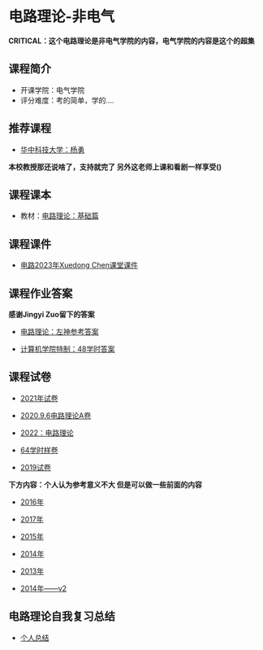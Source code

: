 # 电路理论-非电气

**CRITICAL：这个电路理论是非电气学院的内容，电气学院的内容是这个的超集**

## 课程简介

- 开课学院：电气学院
- 评分难度：考的简单，学的....

## 推荐课程

- [华中科技大学：杨勇](https://www.bilibili.com/video/BV1X7411Z77Y/?spm_id_from=333.337.search-card.all.click)

**本校教授那还说啥了，支持就完了 另外这老师上课和看剧一样享受()**

## 课程课本

- 教材：[电路理论：基础篇](https://github.com/YuhangChen1/HUSR-CS-Learning/tree/master/%E7%94%B5%E8%B7%AF/%E8%AF%BE%E6%9C%AC)

## 课程课件

- [电路2023年Xuedong Chen课堂课件](https://github.com/YuhangChen1/HUSR-CS-Learning/tree/master/%E7%94%B5%E8%B7%AF/%E8%AF%BE%E4%BB%B6)

## 课程作业答案

**感谢Jingyi Zuo留下的答案**

- [电路理论：左神参考答案](https://github.com/YuhangChen1/HUSR-CS-Learning/tree/master/%E7%94%B5%E8%B7%AF/%E5%B7%A6(1))

- [计算机学院特制：48学时答案](https://github.com/YuhangChen1/HUSR-CS-Learning/tree/master/%E7%94%B5%E8%B7%AF/%E8%AE%A1%E7%AE%97%E6%9C%BA%E5%AD%A6%E9%99%A248h%E7%AD%94%E6%A1%88)

## 课程试卷

- [2021年试卷](https://github.com/YuhangChen1/HUSR-CS-Learning/blob/master/%E7%94%B5%E8%B7%AF/%E5%BE%80%E5%B9%B4%E8%AF%95%E5%8D%B7/2021.pptx)

- [2020.9.6电路理论A卷](https://github.com/YuhangChen1/Hust-opensource-Xuejie/blob/main/IIA%20%E7%94%B5%E8%B7%AF%E7%90%86%E8%AE%BA/2019-2020%E7%94%B5%E8%B7%AF%E8%AF%95%E5%8D%B7%E5%8F%8A%E7%AD%94%E6%A1%88%20(2).pdf)

- [2022：电路理论](https://github.com/YuhangChen1/Hust-opensource-Xuejie/blob/main/IIA%20%E7%94%B5%E8%B7%AF%E7%90%86%E8%AE%BA/2022.pdf)

- [64学时样卷](https://github.com/YuhangChen1/Hust-opensource-Xuejie/blob/main/IIA%20%E7%94%B5%E8%B7%AF%E7%90%86%E8%AE%BA/%E7%94%B5%E8%B7%AF%E6%A0%B7%E5%8D%B7%EF%BC%8864%E5%AD%A6%E6%97%B6%EF%BC%89(1).pdf)

- [2019试卷](https://github.com/YuhangChen1/Hust-opensource-Xuejie/blob/main/IIA%20%E7%94%B5%E8%B7%AF%E7%90%86%E8%AE%BA/%E7%94%B5%E8%B7%AF%E7%90%86%E8%AE%BA%20(1).pdf)

**下方内容：个人认为参考意义不大 但是可以做一些前面的内容**

- [2016年](https://github.com/YuhangChen1/Hust-opensource-Xuejie/blob/main/IIA%20%E7%94%B5%E8%B7%AF%E7%90%86%E8%AE%BA/%E7%9C%9F%E5%8D%B7%E5%AD%90%E7%AC%AC%E4%BA%8C%E5%A5%97.pdf)

- [2017年](https://github.com/YuhangChen1/Hust-opensource-Xuejie/blob/main/IIA%20%E7%94%B5%E8%B7%AF%E7%90%86%E8%AE%BA/%E7%AC%AC%E4%B8%80%E5%A5%97.pdf)

- [2015年](https://github.com/YuhangChen1/Hust-opensource-Xuejie/blob/main/IIA%20%E7%94%B5%E8%B7%AF%E7%90%86%E8%AE%BA/%E7%AC%AC%E4%B8%89%E5%A5%97%E7%9C%9F%E5%8D%B7%E5%AD%90.pdf)

- [2014年](https://github.com/YuhangChen1/Hust-opensource-Xuejie/blob/main/IIA%20%E7%94%B5%E8%B7%AF%E7%90%86%E8%AE%BA/%E7%AC%AC%E4%BA%94%E5%A5%97%E7%9C%9F%E5%8D%B7%E5%AD%90.pdf)

- [2013年](https://github.com/YuhangChen1/Hust-opensource-Xuejie/blob/main/IIA%20%E7%94%B5%E8%B7%AF%E7%90%86%E8%AE%BA/%E7%AC%AC%E5%85%AD%E5%A5%97%E7%9C%9F%E5%8D%B7%E5%AD%90.pdf)

- [2014年——v2](https://github.com/YuhangChen1/Hust-opensource-Xuejie/blob/main/IIA%20%E7%94%B5%E8%B7%AF%E7%90%86%E8%AE%BA/%E7%AC%AC%E5%9B%9B%E5%A5%97%E7%9C%9F%E5%8D%B7%E5%AD%90.pdf)

## 电路理论自我复习总结

- [个人总结](https://github.com/YuhangChen1/HUSR-CS-Learning/blob/master/%E7%94%B5%E8%B7%AF/%E7%94%B5%E8%B7%AF%E8%87%AA%E5%88%B6%E5%A4%8D%E4%B9%A0.pdf)
